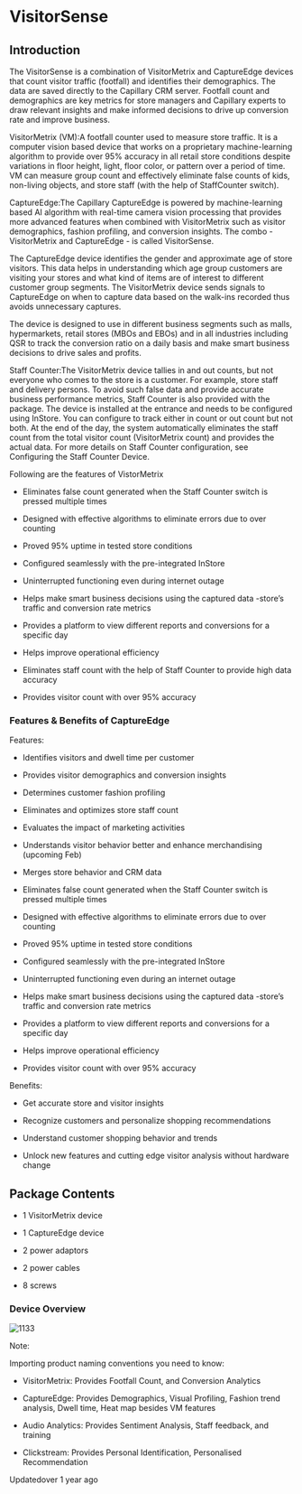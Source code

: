 # VisitorSense

## Introduction

The VisitorSense is a combination of VisitorMetrix and CaptureEdge devices that count visitor traffic (footfall) and identifies their demographics. The data are saved directly to the Capillary CRM server. Footfall count and demographics are key metrics for store managers and Capillary experts to draw relevant insights and make informed decisions to drive up conversion rate and improve business.

VisitorMetrix (VM):A footfall counter used to measure store traffic. It is a computer vision based device that works on a proprietary machine-learning algorithm to provide over 95% accuracy in all retail store conditions despite variations in floor height, light, floor color, or pattern over a period of time. VM can measure group count and effectively eliminate false counts of kids, non-living objects, and store staff (with the help of StaffCounter switch).

CaptureEdge:The Capillary CaptureEdge is powered by machine-learning based AI algorithm with real-time camera vision processing that provides more advanced features when combined with VisitorMetrix such as visitor demographics, fashion profiling, and conversion insights. The combo - VisitorMetrix and CaptureEdge - is called VisitorSense.

The CaptureEdge device identifies the gender and approximate age of store visitors.  This data helps in understanding which age group customers are visiting your stores and what kind of items are of interest to different customer group segments. The VisitorMetrix device sends signals to CaptureEdge on when to capture data based on the walk-ins recorded thus avoids unnecessary captures.

The device is designed to use in different business segments such as malls, hypermarkets, retail stores (MBOs and EBOs) and in all industries including QSR to track the conversion ratio on a daily basis and make smart business decisions to drive sales and profits.

Staff Counter:The VisitorMetrix device tallies in and out counts, but not everyone who comes to the store is a customer. For example, store staff and delivery persons. To avoid such false data and provide accurate business performance metrics, Staff Counter is also provided with the package. The device is installed at the entrance and needs to be configured using InStore. You can configure to track either in count or out count but not both. At the end of the day, the system automatically eliminates the staff count from the total visitor count (VisitorMetrix count) and provides the actual data.  For more details on Staff Counter configuration, see Configuring the Staff Counter Device.

Following are the features of VistorMetrix

- Eliminates false count generated when the Staff Counter switch is pressed multiple times

- Designed with effective algorithms to eliminate errors due to over counting

- Proved 95% uptime in tested store conditions

- Configured seamlessly with the pre-integrated InStore

- Uninterrupted functioning even during internet outage

- Helps make smart business decisions using the captured data -store’s traffic and conversion rate metrics

- Provides a platform to view different reports and conversions for a specific day

- Helps improve operational efficiency

- Eliminates staff count with the help of Staff Counter to provide high data accuracy

- Provides visitor count with over 95% accuracy

### Features & Benefits of CaptureEdge

Features:

- Identifies visitors and dwell time per customer

- Provides visitor demographics and conversion insights

- Determines customer fashion profiling

- Eliminates and optimizes store staff count

- Evaluates the impact of marketing activities

- Understands visitor behavior better and enhance merchandising (upcoming Feb)

- Merges store behavior and CRM data

- Eliminates false count generated when the Staff Counter switch is pressed multiple times

- Designed with effective algorithms to eliminate errors due to over counting

- Proved 95% uptime in tested store conditions

- Configured seamlessly with the pre-integrated InStore

- Uninterrupted functioning even during an internet outage

- Helps make smart business decisions using the captured data -store’s traffic and conversion rate metrics

- Provides a platform to view different reports and conversions for a specific day

- Helps improve operational efficiency

- Provides visitor count with over 95% accuracy

Benefits:

- Get accurate store and visitor insights

- Recognize customers and personalize shopping recommendations

- Understand customer shopping behavior and trends

- Unlock new features and cutting edge visitor analysis without hardware change

## Package Contents

- 1 VisitorMetrix device

- 1 CaptureEdge device

- 2 power adaptors

- 2 power cables

- 8 screws

### Device Overview

![1133](https://files.readme.io/38845c5-overview.png)

Note:

Importing product naming conventions you need to know:

- VisitorMetrix: Provides Footfall Count, and Conversion Analytics

- CaptureEdge:  Provides Demographics, Visual Profiling, Fashion trend analysis, Dwell time, Heat map besides VM features

- Audio Analytics: Provides Sentiment Analysis, Staff feedback, and training

- Clickstream: Provides Personal Identification, Personalised Recommendation

Updatedover 1 year ago